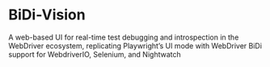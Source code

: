 # BiDi-Vision
A web-based UI for real-time test debugging and introspection in the WebDriver ecosystem, replicating Playwright’s UI mode with WebDriver BiDi support for WebdriverIO, Selenium, and Nightwatch
